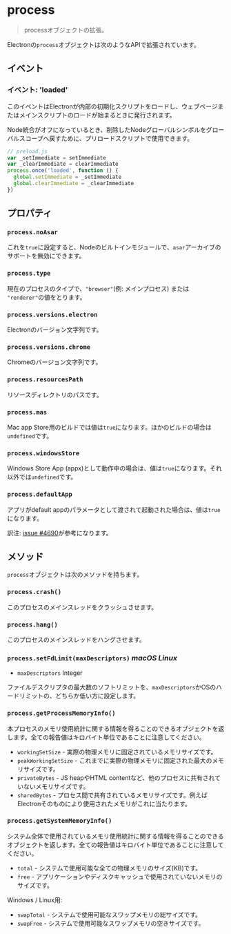 # process

> processオブジェクトの拡張。

Electronの`process`オブジェクトは次のようなAPIで拡張されています。

## イベント

### イベント: 'loaded'

このイベントはElectronが内部の初期化スクリプトをロードし、ウェブページまたはメインスクリプトのロードが始まるときに発行されます。

Node統合がオフになっているとき、削除したNodeグローバルシンボルをグローバルスコープへ戻すために、プリロードスクリプトで使用できます。

```js
// preload.js
var _setImmediate = setImmediate
var _clearImmediate = clearImmediate
process.once('loaded', function () {
  global.setImmediate = _setImmediate
  global.clearImmediate = _clearImmediate
})
```

## プロパティ

### `process.noAsar`

これを`true`に設定すると、Nodeのビルトインモジュールで、`asar`アーカイブのサポートを無効にできます。

### `process.type` 

現在のプロセスのタイプで、`"browser"`(例: メインプロセス) または `"renderer"`の値をとります。

### `process.versions.electron` 

Electronのバージョン文字列です。

### `process.versions.chrome`

Chromeのバージョン文字列です。

### `process.resourcesPath`

リソースディレクトリのパスです。

### `process.mas`

Mac app Store用のビルドでは値は`true`になります。ほかのビルドの場合は`undefined`です。

### `process.windowsStore`

Windows Store App (appx)として動作中の場合は、値は`true`になります。それ以外では`undefined`です。

### `process.defaultApp`

アプリがdefault appのパラメータとして渡されて起動された場合は、値は`true`になります。

訳注: [issue #4690](https://github.com/electron/electron/issues/4690)が参考になります。


## メソッド

`process`オブジェクトは次のメソッドを持ちます。


### `process.crash()`

このプロセスのメインスレッドをクラッシュさせます。

### `process.hang()`

このプロセスのメインスレッドをハングさせます。

### `process.setFdLimit(maxDescriptors)` _macOS_ _Linux_

* `maxDescriptors` Integer

ファイルデスクリプタの最大数のソフトリミットを、`maxDescriptors`かOSのハードリミットの、どちらか低い方に設定します。

### `process.getProcessMemoryInfo()`

本プロセスのメモリ使用統計に関する情報を得ることのできるオブジェクトを返します。全ての報告値はキロバイト単位であることに注意してください。

* `workingSetSize` - 実際の物理メモリに固定されているメモリサイズです。
* `peakWorkingSetSize` - これまでに実際の物理メモリに固定された最大のメモリサイズです。
* `privateBytes` - JS heapやHTML contentなど、他のプロセスに共有されていないメモリサイズです。
* `sharedBytes` - プロセス間で共有されているメモリサイズです。例えばElectronそのものにより使用されたメモリがこれに当たります。

### `process.getSystemMemoryInfo()`

システム全体で使用されているメモリ使用統計に関する情報を得ることのできるオブジェクトを返します。全ての報告値はキロバイト単位であることに注意してください。

* `total` - システムで使用可能な全ての物理メモリのサイズ(KB)です。
* `free` - アプリケーションやディスクキャッシュで使用されていないメモリのサイズです。

Windows / Linux用:

* `swapTotal` - システムで使用可能なスワップメモリの総サイズです。
* `swapFree` - システムで使用可能なスワップメモリの空きサイズです。
